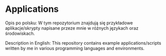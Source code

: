 # Applications
Opis po polsku:  W tym repozytorium znajdują się przykładowe aplikacje/skrypty napisane przeze mnie w różnych językach oraz środowiskach.

Description in English:
This repository contains example applications/scripts written by me in various programming languages and environments.
